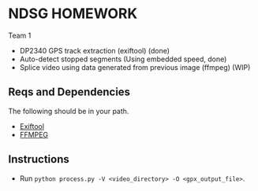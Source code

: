 # NDSG HOMEWORK

Team 1
* DP2340 GPS track extraction (exiftool) (done)
* Auto-detect stopped segments (Using embedded speed, done)
* Splice video using data generated from previous image (ffmpeg) (WIP)
## Reqs and Dependencies

The following should be in your path.

* [Exiftool](https://exiftool.org/)
* [FFMPEG](https://ffmpeg.org/)

## Instructions

* Run `python process.py -V <video_directory> -O <gpx_output_file>`. 